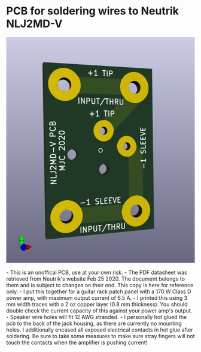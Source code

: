 # PCB for soldering wires to Neutrik NLJ2MD-V
<p align="center">
  <img width="512" height=602" src="https://raw.githubusercontent.com/mjcourte/neutrik-speakon-combo-pcb/master/NeutrikSpeakon.png">
</p>
- This is an unoffical PCB, use at your own risk.
- The PDF datasheet was retrieved from Neutrik's website Feb 25 2020. The document belongs to them and is subject to changes on their end. This copy is here for reference only.
- I put this together for a guitar rack patch panel with a 170 W Class D power amp, with maximum output current of 6.5 A.
- I printed this using 3 mm width traces with a 2 oz copper layer (0.8 mm thickness). You should double check the current capacity of this against your power amp's output.
- Speaker wire holes will fit 12 AWG stranded.
- I personally hot glued the pcb to the back of the jack housing, as there
are currently no mounting holes. I additionally encased all exposed electrical contacts in hot glue after soldering. Be sure to take some measures to make sure stray fingers will not touch the contacts when the amplifier is pushing current!
